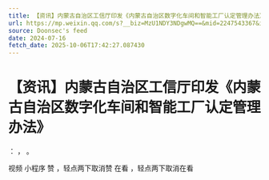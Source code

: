 ```yaml
---
title: 【资讯】内蒙古自治区工信厅印发《内蒙古自治区数字化车间和智能工厂认定管理办法》
url: https://mp.weixin.qq.com/s?__biz=MzU1NDY3NDgwMQ==&mid=2247543367&idx=3&sn=5963e2fa476a03e8f5fcb7874c4e4d00
source: Doonsec's feed
date: 2024-07-16
fetch_date: 2025-10-06T17:42:27.087430
---
```


# 【资讯】内蒙古自治区工信厅印发《内蒙古自治区数字化车间和智能工厂认定管理办法》

：
，
。

视频
小程序
赞
，轻点两下取消赞
在看
，轻点两下取消在看